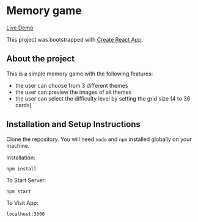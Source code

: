 # Memory game

[Live Demo](https://suchislif3.github.io/memory-game/)

This project was bootstrapped with [Create React App](https://github.com/facebook/create-react-app).

## About the project
This is a simple memory game with the following features:
* the user can choose from 3 different themes
* the user can preview the images of all themes
* the user can select the difficulty level by setting the grid size (4 to 36 cards)

## Installation and Setup Instructions

Clone the repository. You will need `node` and `npm` installed globally on your machine.  

Installation:

`npm install`  
 
To Start Server:

`npm start`  

To Visit App:

`localhost:3000`  
